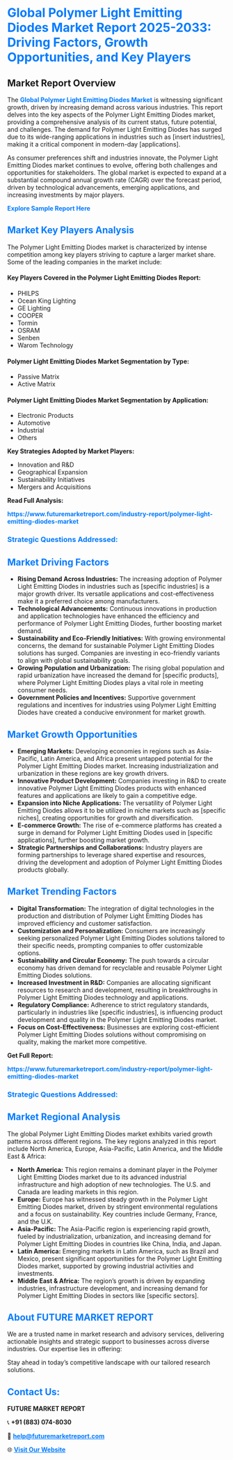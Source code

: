 <h1 style="color: #007BFF;">Global Polymer Light Emitting Diodes Market Report 2025-2033: Driving Factors, Growth Opportunities, and Key Players</h1>

<section id="overview">
<h2>Market Report Overview</h2>
<p>The <a href="https://www.futuremarketreport.com/industry-report/polymer-light-emitting-diodes-market" style="color: #007BFF; text-decoration: none;"><strong>Global Polymer Light Emitting Diodes Market</strong></a> is witnessing significant growth, driven by increasing demand across various industries. This report delves into the key aspects of the Polymer Light Emitting Diodes market, providing a comprehensive analysis of its current status, future potential, and challenges. The demand for Polymer Light Emitting Diodes has surged due to its wide-ranging applications in industries such as [insert industries], making it a critical component in modern-day [applications].</p>
<p>As consumer preferences shift and industries innovate, the Polymer Light Emitting Diodes market continues to evolve, offering both challenges and opportunities for stakeholders. The global market is expected to expand at a substantial compound annual growth rate (CAGR) over the forecast period, driven by technological advancements, emerging applications, and increasing investments by major players.</p>
</section>

<section id="overview">
<p><a href="https://www.futuremarketreport.com/request-sample/reportId=76160" style="color: #007BFF; text-decoration: none;"><strong>Explore Sample Report Here</strong></a></p>
</section>

<section id="key-players">
<h2 style="color: #007BFF;">Market Key Players Analysis</h2>
<p>The Polymer Light Emitting Diodes market is characterized by intense competition among key players striving to capture a larger market share. Some of the leading companies in the market include:</p>
<h4>Key Players Covered in the Polymer Light Emitting Diodes Report:</h4>
<ul><li>PHILPS</li><li>Ocean King Lighting</li><li>GE Lighting</li><li>COOPER</li><li>Tormin</li><li>OSRAM</li><li>Senben</li><li>Warom Technology</li></ul>
<h4>Polymer Light Emitting Diodes Market Segmentation by Type:</h4>
<ul><li>Passive Matrix</li><li>Active Matrix</li></ul>

<h4>Polymer Light Emitting Diodes Market Segmentation by Application:</h4>
<ul><li>Electronic Products</li><li>Automotive</li><li>Industrial</li><li>Others</li></ul>
<p><strong>Key Strategies Adopted by Market Players:</strong></p>
<ul>
<li>Innovation and R&D</li>
<li>Geographical Expansion</li>
<li>Sustainability Initiatives</li>
<li>Mergers and Acquisitions</li>
</ul>
</section>

<section>
<p><strong>Read Full Analysis: </strong></p><a href="https://www.futuremarketreport.com/industry-report/polymer-light-emitting-diodes-market" style="color: #007BFF; text-decoration: none;"><strong>https://www.futuremarketreport.com/industry-report/polymer-light-emitting-diodes-market</strong></a>
<h3 style="color: #007BFF;">Strategic Questions Addressed:</h3>
</section>

<section id="driving-factors">
<h2 style="color: #007BFF;">Market Driving Factors</h2>
<ul>
<li><strong>Rising Demand Across Industries:</strong> The increasing adoption of Polymer Light Emitting Diodes in industries such as [specific industries] is a major growth driver. Its versatile applications and cost-effectiveness make it a preferred choice among manufacturers.</li>
<li><strong>Technological Advancements:</strong> Continuous innovations in production and application technologies have enhanced the efficiency and performance of Polymer Light Emitting Diodes, further boosting market demand.</li>
<li><strong>Sustainability and Eco-Friendly Initiatives:</strong> With growing environmental concerns, the demand for sustainable Polymer Light Emitting Diodes solutions has surged. Companies are investing in eco-friendly variants to align with global sustainability goals.</li>
<li><strong>Growing Population and Urbanization:</strong> The rising global population and rapid urbanization have increased the demand for [specific products], where Polymer Light Emitting Diodes plays a vital role in meeting consumer needs.</li>
<li><strong>Government Policies and Incentives:</strong> Supportive government regulations and incentives for industries using Polymer Light Emitting Diodes have created a conducive environment for market growth.</li>
</ul>
</section>

<section id="growth-opportunities">
<h2 style="color: #007BFF;">Market Growth Opportunities</h2>
<ul>
<li><strong>Emerging Markets:</strong> Developing economies in regions such as Asia-Pacific, Latin America, and Africa present untapped potential for the Polymer Light Emitting Diodes market. Increasing industrialization and urbanization in these regions are key growth drivers.</li>
<li><strong>Innovative Product Development:</strong> Companies investing in R&D to create innovative Polymer Light Emitting Diodes products with enhanced features and applications are likely to gain a competitive edge.</li>
<li><strong>Expansion into Niche Applications:</strong> The versatility of Polymer Light Emitting Diodes allows it to be utilized in niche markets such as [specific niches], creating opportunities for growth and diversification.</li>
<li><strong>E-commerce Growth:</strong> The rise of e-commerce platforms has created a surge in demand for Polymer Light Emitting Diodes used in [specific applications], further boosting market growth.</li>
<li><strong>Strategic Partnerships and Collaborations:</strong> Industry players are forming partnerships to leverage shared expertise and resources, driving the development and adoption of Polymer Light Emitting Diodes products globally.</li>
</ul>
</section>

<section id="trending-factors">
<h2 style="color: #007BFF;">Market Trending Factors</h2>
<ul>
<li><strong>Digital Transformation:</strong> The integration of digital technologies in the production and distribution of Polymer Light Emitting Diodes has improved efficiency and customer satisfaction.</li>
<li><strong>Customization and Personalization:</strong> Consumers are increasingly seeking personalized Polymer Light Emitting Diodes solutions tailored to their specific needs, prompting companies to offer customizable options.</li>
<li><strong>Sustainability and Circular Economy:</strong> The push towards a circular economy has driven demand for recyclable and reusable Polymer Light Emitting Diodes solutions.</li>
<li><strong>Increased Investment in R&D:</strong> Companies are allocating significant resources to research and development, resulting in breakthroughs in Polymer Light Emitting Diodes technology and applications.</li>
<li><strong>Regulatory Compliance:</strong> Adherence to strict regulatory standards, particularly in industries like [specific industries], is influencing product development and quality in the Polymer Light Emitting Diodes market.</li>
<li><strong>Focus on Cost-Effectiveness:</strong> Businesses are exploring cost-efficient Polymer Light Emitting Diodes solutions without compromising on quality, making the market more competitive.</li>
</ul>
</section>

<section>
<p><strong>Get Full Report: </strong></p><a href="https://www.futuremarketreport.com/industry-report/polymer-light-emitting-diodes-market" style="color: #007BFF; text-decoration: none;"><strong>https://www.futuremarketreport.com/industry-report/polymer-light-emitting-diodes-market</strong></a>
<h3 style="color: #007BFF;">Strategic Questions Addressed:</h3>
</section>


<section id="regional-analysis">
<h2 style="color: #007BFF;">Market Regional Analysis</h2>
<p>The global Polymer Light Emitting Diodes market exhibits varied growth patterns across different regions. The key regions analyzed in this report include North America, Europe, Asia-Pacific, Latin America, and the Middle East & Africa:</p>
<ul>
<li><strong>North America:</strong> This region remains a dominant player in the Polymer Light Emitting Diodes market due to its advanced industrial infrastructure and high adoption of new technologies. The U.S. and Canada are leading markets in this region.</li>
<li><strong>Europe:</strong> Europe has witnessed steady growth in the Polymer Light Emitting Diodes market, driven by stringent environmental regulations and a focus on sustainability. Key countries include Germany, France, and the U.K.</li>
<li><strong>Asia-Pacific:</strong> The Asia-Pacific region is experiencing rapid growth, fueled by industrialization, urbanization, and increasing demand for Polymer Light Emitting Diodes in countries like China, India, and Japan.</li>
<li><strong>Latin America:</strong> Emerging markets in Latin America, such as Brazil and Mexico, present significant opportunities for the Polymer Light Emitting Diodes market, supported by growing industrial activities and investments.</li>
<li><strong>Middle East & Africa:</strong> The region’s growth is driven by expanding industries, infrastructure development, and increasing demand for Polymer Light Emitting Diodes in sectors like [specific sectors].</li>
</ul>
</section>

<footer>
<h2 style="color: #007BFF;">About FUTURE MARKET REPORT</h2>
<p>We are a trusted name in market research and advisory services, delivering actionable insights and strategic support to businesses across diverse industries. Our expertise lies in offering:</p>

<p>Stay ahead in today’s competitive landscape with our tailored research solutions.</p>

<h2 style="color: #007BFF;">Contact Us:</h2>
<p><strong>FUTURE MARKET REPORT</strong></p>
<p>📞 <strong>+91 (883) 074-8030</strong></p>
<p>📧 <strong><a href="mailto:help@futuremarketreport.com" style="color: #007BFF;">help@futuremarketreport.com</a></strong></p>
<p>🌐 <strong><a href="https://www.futuremarketreport.com/" style="color: #007BFF;">Visit Our Website</a></strong></p>
</footer>